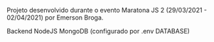 Projeto desenvolvido durante o evento Maratona JS 2 (29/03/2021 - 02/04/2021) por Emerson Broga.

Backend
NodeJS
MongoDB (configurado por .env DATABASE)